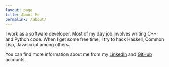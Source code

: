 ```yaml
---
layout: page
title: About Me
permalink: /about/
---
```


I work as a software developer. Most of my day job involves writing C++ and Python code.
When I get some free time, I try to hack Haskell, Common Lisp, Javascript among others.

You can find more information about me from my [LinkedIn](https://in.linkedin.com/in/sumannandan) and [GitHub](http://github.com/snandan/) accounts. 
